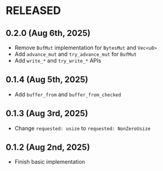 # RELEASED

## 0.2.0 (Aug 6th, 2025)

- Remove `BufMut` implementation for `BytesMut` and `Vec<u8>`
- Add `advance_mut` and `try_advance_mut` for `BufMut`
- Add `write_*` and `try_write_*` APIs

## 0.1.4 (Aug 5th, 2025)

- Add `buffer_from` and `buffer_from_checked`

## 0.1.3 (Aug 3rd, 2025)

- Change `requested: usize` to `requested: NonZeroUsize`

## 0.1.2 (Aug 2nd, 2025)

- Finish basic implementation
